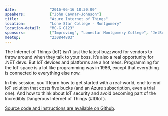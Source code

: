```yaml
---
date:               "2016-06-16 18:30:00"
speakers:           ["John Cavnar-Johnson"]
title:              "Azure Internet of Things"
location:           "Lone Star College - Montgomery"
location-detail:    "MC-G G123"
sponsors:           ["Improving", "Lonestar Montgomery College", "JetBrains", "Telerik"]
meetup:             "230844803"
---
```

The Internet of Things (IoT) isn’t just the latest buzzword for vendors to throw around when they talk 
to your boss. It’s also a real opportunity for .NET devs. But IoT devices and platforms are a hot mess. 
Programming for the IoT space is a lot like programming was in 1986, except that everything is connected 
to everything else now.
 
In this session, you’ll learn how to get started with a real-world, end-to-end IoT solution that costs 
five bucks (and an Azure subscription, even a trial one). And how to think about IoT security and avoid 
becoming part of the Incredibly Dangerous Internet of Things (#IDIoT).

[Source code and instructions are available on Github](https://github.com/WilliamOckham/AzureIot-NHDNUG).
